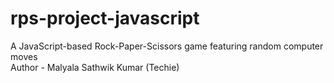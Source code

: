 # rps-project-javascript
A JavaScript-based Rock-Paper-Scissors game featuring random computer moves
<br>
Author - Malyala Sathwik Kumar (Techie)
